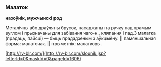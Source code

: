 ### Малаток
**назоўнік, мужчынскі род**

Металічны або драўляны брусок, насаджаны на ручку пад прамым вуглом і прызначаны для забівання чаго-н., кляпання і пад.3 малатка (прадаць, пайсці) — быць прададзеным з аўкцыёну. || памяншальная форма: малаточак. || прыметнік: малатковы.

<a rel="author">[http://rv-blr.com/](http://rv-blr.com/slounik.jsp?letterId=0&maskId=0&pageId=1606)</a>
